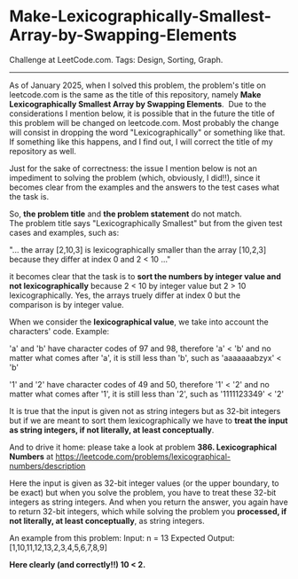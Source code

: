 # Make-Lexicographically-Smallest-Array-by-Swapping-Elements
Challenge at LeetCode.com. Tags: Design, Sorting, Graph.

------------------------------------------------------------------------------------------------------------------------------------------------------------------------------
As of January 2025, when I solved this problem, the problem's title on leetcode.com is the same as the title of this repository, namely **Make Lexicographically Smallest Array by Swapping Elements**.  Due to the considerations I mention below, it is possible that in the future the title of this problem will be changed on leetcode.com. Most probably the change will consist in dropping the word "Lexicographically" or something like that. If something like this happens, and I find out, I will correct the title of my repository as well.

Just for the sake of correctness: the issue I mention below is not an impediment to solving the problem (which, obviously, I did!!), since it becomes clear from the examples and the answers to the test cases what the task is. 

So, **the problem title** and **the problem statement** do not match.<br/> 
The problem title says "Lexicographically Smallest" but from the given test cases and examples, such as:

 "... the array [2,10,3] is lexicographically smaller than the array [10,2,3] because they differ at index 0 and 2 < 10 ..."

it becomes clear that the task is to **sort the numbers by integer value and not lexicographically** because 2 < 10 by integer value but 2 > 10 lexicographically. Yes, the arrays truely differ at index 0 but the comparison is by integer value.

When we consider the **lexicographical value**, we take into account the characters' code.  Example:

'a' and 'b' have character codes of 97 and 98, therefore 'a' < 'b' and no matter what comes after 'a', it is still less than 'b', such as 'aaaaaaabzyx' < 'b' 

'1' and '2' have character codes of 49 and 50, therefore '1' < '2'  and no matter what comes after '1', it is still less than '2', such as '1111123349' < '2'

It is true that the input is given not as string integers but as 32-bit integers but if we are meant to sort them lexicographically we have to **treat the input as string integers, if not literally, at least conceptually**.

And to drive it home: please take a look at problem **386. Lexicographical Numbers** at https://leetcode.com/problems/lexicographical-numbers/description

Here the input is given as 32-bit integer values (or the upper boundary, to be exact) but when you solve the problem, you have to treat these 32-bit integers as string integers. And when you return the answer, you again have to return 32-bit integers, which while solving the problem you **processed, if not literally, at least conceptually**, as string integers.

An example from this problem:
Input: n = 13 
Expected Output: [1,10,11,12,13,2,3,4,5,6,7,8,9]

**Here clearly (and correctly!!) 10 < 2.**
 
